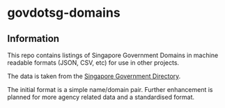 # govdotsg-domains

## Information

This repo contains listings of Singapore Government Domains in machine readable formats (JSON, CSV, etc) for use in other projects.

The data is taken from the [Singapore Government Directory](http://app.sgdi.gov.sg/index.asp?cat=0).

The initial format is a simple name/domain pair. Further enhancement is planned for more agency related data and a standardised format.